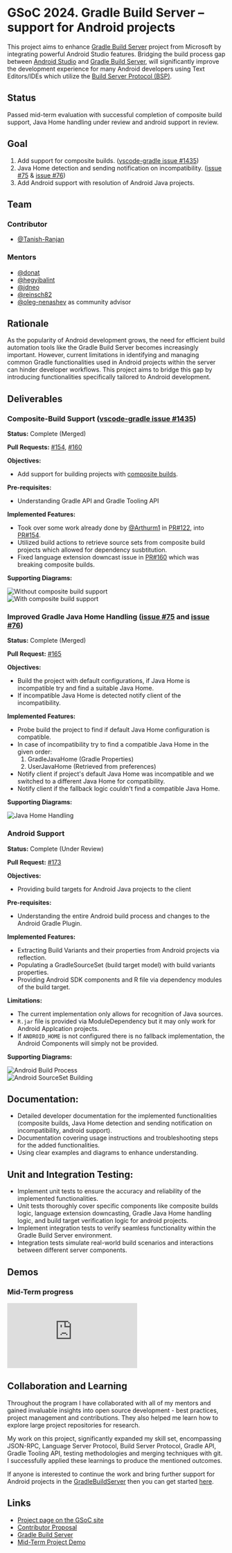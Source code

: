 # GSoC 2024. Gradle Build Server – support for Android projects

This project aims to enhance [Gradle Build Server](https://github.com/microsoft/build-server-for-gradle) project from Microsoft by integrating powerful Android Studio features. Bridging the build process gap between [Android Studio](https://developer.android.com/studio) and [Gradle Build Server](https://github.com/microsoft/build-server-for-gradle), will significantly improve the development experience for many Android developers using Text Editors/IDEs which utilize the [Build Server Protocol (BSP)](https://build-server-protocol.github.io).

## Status
Passed mid-term evaluation with successful completion of composite build support, Java Home handling under review and android support in review.

## Goal

1. Add support for composite builds. ([vscode-gradle issue #1435](https://github.com/microsoft/vscode-gradle/issues/1435))
2. Java Home detection and sending notification on incompatibility. ([issue #75](https://github.com/microsoft/build-server-for-gradle/issues/75) & [issue #76](https://github.com/microsoft/build-server-for-gradle/issues/76))
3. Add Android support with resolution of Android Java projects.

## Team

### Contributor

- [@Tanish-Ranjan](https://github.com/Tanish-Ranjan)

### Mentors

- [@donat](https://github.com/donat)
- [@hegyibalint](https://github.com/hegyibalint)
- [@jdneo](https://github.com/jdneo)
- [@reinsch82](https://github.com/reinsch82)
- [@oleg-nenashev](https://github.com/oleg-nenashev) as community advisor

## Rationale

As the popularity of Android development grows, the need for efficient build automation tools like the Gradle Build Server becomes increasingly important. However, current limitations in identifying and managing common Gradle functionalities used in Android projects within the server can hinder developer workflows. This project aims to bridge this gap by introducing functionalities specifically tailored to Android development.

## Deliverables

### Composite-Build Support ([vscode-gradle issue #1435](https://github.com/microsoft/vscode-gradle/issues/1435))

**Status:** Complete (Merged)

**Pull Requests:** [#154](https://github.com/microsoft/build-server-for-gradle/pull/154), [#160](https://github.com/microsoft/build-server-for-gradle/pull/160)

**Objectives:**

- Add support for building projects with [composite builds](https://docs.gradle.org/current/userguide/composite_builds.html).

**Pre-requisites:**

- Understanding Gradle API and Gradle Tooling API

**Implemented Features:**

- Took over some work already done by [@Arthurm1](https://github.com/Arthurm1) in [PR#122](https://github.com/microsoft/build-server-for-gradle/pull/122), into [PR#154](https://github.com/microsoft/build-server-for-gradle/pull/154).
- Utilized build actions to retrieve source sets from composite build projects which allowed for dependency susbtitution.
- Fixed language extension downcast issue in [PR#160](https://github.com/microsoft/build-server-for-gradle/pull/160) which was breaking composite builds.

**Supporting Diagrams:**

<div class="img_container">
  <img src="./images/WithoutCompositeBuildSupport.png" alt="Without composite build support">
</div>
<div class="img_container">
  <img src="./images/WithCompositeBuildSupport.png" alt="With composite build support">
</div>

### Improved Gradle Java Home Handling ([issue #75](https://github.com/microsoft/build-server-for-gradle/issues/75) and [issue #76](https://github.com/microsoft/build-server-for-gradle/issues/76))

**Status:** Complete (Merged)

**Pull Request:** [#165](https://github.com/microsoft/build-server-for-gradle/pull/165)

**Objectives:**

- Build the project with default configurations, if Java Home is incompatible try and find a suitable Java Home.
- If incompatible Java Home is detected notify client of the incompatibility. 

**Implemented Features:**

- Probe build the project to find if default Java Home configuration is compatible.
- In case of incompatibility try to find a compatible Java Home in the given order:
    1. GradleJavaHome (Gradle Properties)
    2. UserJavaHome (Retrieved from preferences)
- Notify client if project's default Java Home was incompatible and we switched to a different Java Home for compatibility.
- Notify client if the fallback logic couldn't find a compatible Java Home.

**Supporting Diagrams:**

<div class="img_container">
  <img src="./images/JavaHomeHandling.png" alt="Java Home Handling">
</div>

### Android Support

**Status:** Complete (Under Review)

**Pull Request:** [#173](https://github.com/microsoft/build-server-for-gradle/pull/173)

**Objectives:**

- Providing build targets for Android Java projects to the client

**Pre-requisites:**

- Understanding the entire Android build process and changes to the Android Gradle Plugin.

**Implemented Features:**

- Extracting Build Variants and their properties from Android projects via reflection.
- Populating a GradleSourceSet (build target model) with build variants properties.
- Providing Android SDK components and R file via dependency modules of the build target.

**Limitations:**

- The current implementation only allows for recognition of Java sources.
- `R.jar` file is provided via ModuleDependency but it may only work for Android Applcation projects.
- If `ANDROID_HOME` is not configured there is no fallback implementation, the Android Components will simply not be provided.

**Supporting Diagrams:**

<div class="img_container">
  <img src="./images/AndroidImplementedBuildProcess.png" alt="Android Build Process">
</div>
<div class="img_container">
  <img src="./images/SourceSetBuildingAndroid.png" alt="Android SourceSet Building">
</div>

## Documentation:

- Detailed developer documentation for the implemented functionalities (composite builds, Java Home detection and sending notification on incompatibility, android support).
- Documentation covering usage instructions and troubleshooting steps for the added functionalities.
- Using clear examples and diagrams to enhance understanding.

## Unit and Integration Testing:

- Implement unit tests to ensure the accuracy and reliability of the implemented functionalities.
- Unit tests thoroughly cover specific components like composite builds logic, language extension downcasting, Gradle Java Home handling logic, and build target verification logic for android projects.
- Implement integration tests to verify seamless functionality within the Gradle Build Server environment.
- Integration tests simulate real-world build scenarios and interactions between different server components.

## Demos

### Mid-Term progress

<div class="youtube-video">
  <div>
    <iframe src="https://www.youtube.com/embed/UN0AFCLASZA?si=9aG5tDzj6nL1_IKT&amp;start=371" title="YouTube video player" frameborder="0" allow="accelerometer; autoplay; clipboard-write; encrypted-media; gyroscope; picture-in-picture; web-share" referrerpolicy="strict-origin-when-cross-origin" allowfullscreen></iframe>
  </div>
</div>

## Collaboration and Learning

Throughout the program I have collaborated with all of my mentors and gained invaluable insights into open source development - best practices, project management and contributions. They also helped me learn how to explore large project repositories for research.

My work on this project, significantly expanded my skill set, encompassing JSON-RPC, Language Server Protocol, Build Server Protocol, Gradle API, Gradle Tooling API, testing methodologies and merging techniques with git. I successfully applied these learnings to produce the mentioned outcomes.

If anyone is interested to continue the work and bring further support for Android projects in the [GradleBuildServer](https://github.com/microsoft/build-server-for-gradle) then you can get started [here](https://github.com/microsoft/build-server-for-gradle/labels/android). 

## Links

- [Project page on the GSoC site](https://summerofcode.withgoogle.com/programs/2024/projects/Guphkt1v)
- [Contributor Proposal](https://summerofcode.withgoogle.com/media/user/26d3ca3d8061/proposal/gAAAAABmsQWz_dGzhC0daKp4GFsORe9U10ZgqSOGgQGSaw30QKtvHfJLzNJaCwX1V636VneDqtGGEHM-hvYcOU0V5sOwwvvE6p7wXyrj7fX7bSUkIH-DRKI=.pdf)
- [Gradle Build Server](https://github.com/microsoft/build-server-for-gradle)
- [Mid-Term Project Demo](https://youtu.be/UN0AFCLASZA?si=9aG5tDzj6nL1_IKT&t=371)
